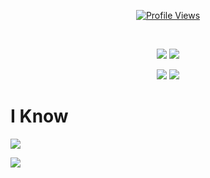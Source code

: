 <a href="https://github.com/Kobley">
  <p align="center">
    <img src="https://komarev.com/ghpvc/?username=ThatError404" alt="Profile Views">
    <br>
  </p>
</a>

<br />

<p align="center">
  <img src="https://github-readme-stats.vercel.app/api/top-langs/?username=ThatError404&show_icons=true&theme=dark" /> 
  <img src="https://github-readme-stats.vercel.app/api/?username=ThatError404&title_color=4F8CC9&text_color=9f9f9f&show_icons=true&bg_color=00000000&hide_border=true&icon_color=4F8CC9&hide_title=true&count_private=true" />
</p>

<p align="center">
   <img src="https://github-profile-trophy.vercel.app/?username=ThatError404&theme=nord&margin-w=15&margin-h=1&column=6" />
   <img src="[https://discord.c99.nl/widget/theme-2/760246873684050011.png](https://discord.c99.nl/widget/theme-2/760246873684050011.png)" />
</p>

<h1>I Know</h1>

<img src="https://readme-typing-svg.herokuapp.com?size=38&duration=2000&color=ffffff&lines=python;javascript;lua;html">
<p><img align="center" src="https://raw.githubusercontent.com/catppuccin/catppuccin/main/assets/footers/gray0_ctp_on_line.svg"/></p>
